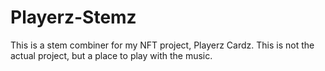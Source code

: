 # Playerz-Stemz
This is a stem combiner for my NFT project, Playerz Cardz. This is not the actual project, but a place to play with the music.
